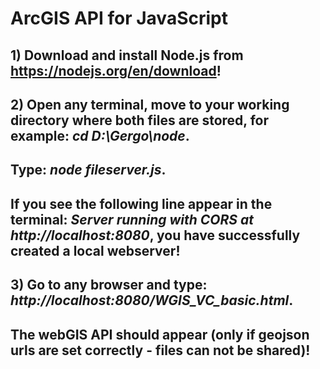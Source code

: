 # ArcGIS API for JavaScript

## 1) Download and install Node.js from https://nodejs.org/en/download!

## 2) Open any terminal, move to your working directory where both files are stored, for example: *cd D:\Gergo\node*.

## Type: *node fileserver.js*.

##  If you see the following line appear in the terminal: *Server running with CORS at http://localhost:8080*, you have successfully created a local webserver!

## 3) Go to any browser and type: *http://localhost:8080/WGIS_VC_basic.html*.

##  The webGIS API should appear (only if geojson urls are set correctly - files can not be shared)!
